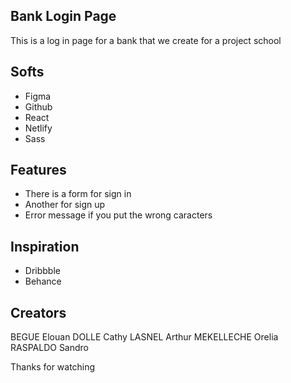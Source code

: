 ## Bank Login Page

This is a log in page for a bank that we create for a project school

## Softs 

- Figma 
- Github
- React
- Netlify
- Sass

## Features

- There is a form for sign in
- Another for sign up
- Error message if you put the wrong caracters

## Inspiration

- Dribbble
- Behance

## Creators

BEGUE Elouan
DOLLE Cathy
LASNEL Arthur
MEKELLECHE Orelia
RASPALDO Sandro

Thanks for watching


